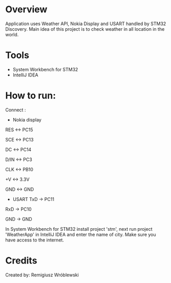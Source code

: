 # Overview
Application uses Weather API, Nokia Display and USART handled by STM32 Discovery. Main idea of this project is to check weather in all location in the world.

# Tools
- System Workbench for STM32
- IntelliJ IDEA


# How to run:

Connect :

- Nokia display

RES  <-> PC15

SCE  <-> PC13

DC   <-> PC14

D/IN <-> PC3

CLK  <-> PB10

+V   <-> 3.3V

GND  <-> GND


- USART
TxD -> PC11

RxD -> PC10

GND -> GND

In System Workbench for STM32 install project 'stm', next run project 'WeatherApp' in IntelliJ IDEA and enter the name of city.
Make sure you have access to the internet. 


# Credits

Created by: Remigiusz Wróblewski




